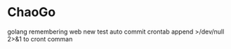 # ChaoGo
golang remembering web
new
test auto commit crontab append >/dev/null 2>&1 to cront comman
